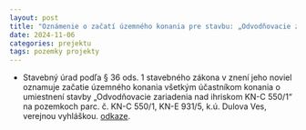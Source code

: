 ```yaml
---
layout: post
title: "Oznámenie o začatí územného konania pre stavbu: „Odvodňovacie zariadenia nad ihriskom na parc. č. KN-C 550/1, k. ú. Dulova Ves"
date: 2024-11-06
categories: prejektu 
tags: pozemky projekty
---
```


- Stavebný úrad podľa § 36 ods. 1 stavebného zákona v znení jeho noviel oznamuje
začatie územného konania všetkým účastníkom konania o umiestnení stavby „Odvodňovacie
zariadenia nad ihriskom KN-C 550/1“ na pozemkoch parc. č. KN-C 550/1, KN-E 931/5,
k.ú. Dulova Ves, verejnou vyhláškou. [odkaze](https://drive.google.com/file/d/1GNx6F_ul-NiwoBn7hfNo8SphgUlXxLWI/view?usp=drive_link).

